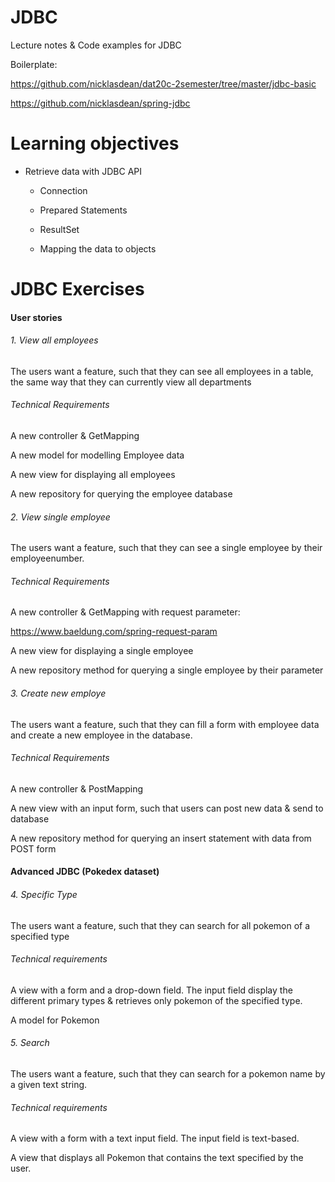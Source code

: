 # JDBC

Lecture notes & Code examples for JDBC

Boilerplate:

https://github.com/nicklasdean/dat20c-2semester/tree/master/jdbc-basic

https://github.com/nicklasdean/spring-jdbc



# **Learning objectives**

- Retrieve data with JDBC API

  - Connection

  - Prepared Statements

  - ResultSet

  - Mapping the data to objects

    

# JDBC Exercises

#### User stories

###### 1. View all employees

The users want a feature, such that they can see all employees in a table, the same way that they can currently view all departments

###### Technical Requirements

A new controller & GetMapping

A new model for modelling Employee data

A new view for displaying all employees

A new repository for querying the employee database



###### 2. View single employee

The users want a feature, such that they can see a single employee by their employeenumber.

###### Technical Requirements

A new controller & GetMapping with request parameter: 

https://www.baeldung.com/spring-request-param

A new view for displaying a single employee

A new repository method for querying a single employee by their parameter



###### 3. Create new employe

The users want a feature, such that they can fill a form with employee data and create a new employee in the database.

###### Technical Requirements

A new controller & PostMapping

A new view with an input form, such that users can post new data & send to database

A new repository method for querying an insert statement with data from POST form



#### Advanced JDBC (Pokedex dataset)

###### 4. Specific Type

The users want a feature, such that they can search for all pokemon of a specified type

###### Technical requirements

A view with a form and a drop-down field. The input field display the different primary types & retrieves only pokemon of the specified type.

A model for Pokemon

###### 5. Search

The users want a feature, such that they can search for a pokemon name by a given text string.

###### Technical requirements

A view with a form with a text input field. The input field is text-based.

A view that displays all Pokemon that contains the text specified by the user.


